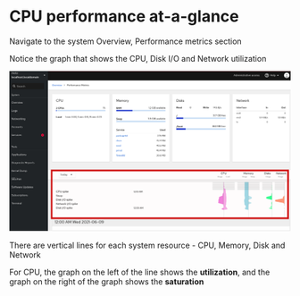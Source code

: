 # CPU performance at-a-glance

Navigate to the system Overview, Performance metrics section

Notice the graph that shows the CPU, Disk I/O and Network utilization

![Look at Perf Activity at a glance](./assets/Perf_at_a_glance2.png)

There are vertical lines for each system resource - CPU, Memory, Disk and Network

For CPU, the graph on the left of the line shows the **utilization**, and the graph on the right of the graph shows the **saturation**
